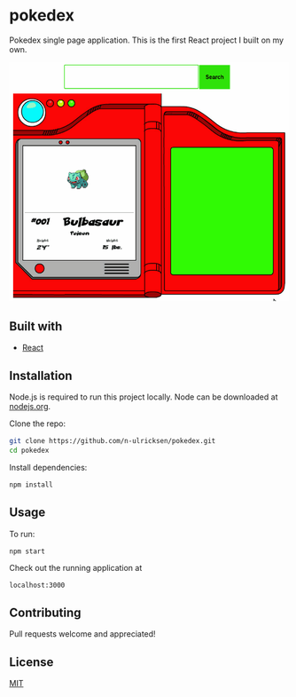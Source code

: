 # pokedex

Pokedex single page application. This is the first React project I built on my own.

![demo](media/pokedex.gif)

## Built with

- [React](https://reactjs.org/)

## Installation

Node.js is required to run this project locally. Node can be downloaded at [nodejs.org](https://nodejs.org/en/).

Clone the repo:

```sh
git clone https://github.com/n-ulricksen/pokedex.git
cd pokedex
```

Install dependencies:

```sh
npm install
```

## Usage

To run:

```sh
npm start
```

Check out the running application at

```
localhost:3000
```

## Contributing

Pull requests welcome and appreciated!

## License

[MIT](https://choosealicense.com/licenses/mit/)

